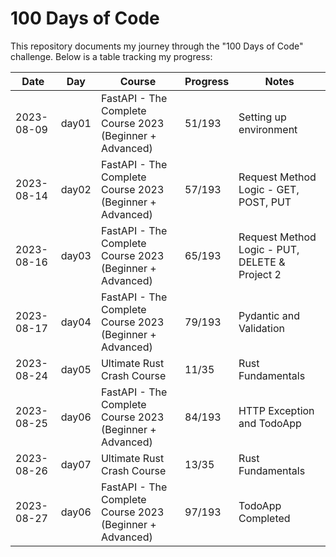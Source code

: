 # 100 Days of Code

This repository documents my journey through the "100 Days of Code" challenge. Below is a table tracking my progress:

| Date       | Day    | Course                                                   | Progress | Notes                                                      |
|------------|--------|----------------------------------------------------------|----------|------------------------------------------------------------|
| 2023-08-09 | day01  | FastAPI - The Complete Course 2023 (Beginner + Advanced) | 51/193   | Setting up environment                                     |
| 2023-08-14 | day02  | FastAPI - The Complete Course 2023 (Beginner + Advanced) | 57/193   | Request Method Logic - GET, POST, PUT                      |
| 2023-08-16 | day03  | FastAPI - The Complete Course 2023 (Beginner + Advanced) | 65/193   | Request Method Logic - PUT, DELETE & Project 2             |
| 2023-08-17 | day04  | FastAPI - The Complete Course 2023 (Beginner + Advanced) | 79/193   | Pydantic and Validation                                    |
| 2023-08-24 | day05  | Ultimate Rust Crash Course                               | 11/35    | Rust Fundamentals                                          |
| 2023-08-25 | day06  | FastAPI - The Complete Course 2023 (Beginner + Advanced) | 84/193   | HTTP Exception and TodoApp                                 |
| 2023-08-26 | day07  | Ultimate Rust Crash Course                               | 13/35    | Rust Fundamentals                                          |
| 2023-08-27 | day06  | FastAPI - The Complete Course 2023 (Beginner + Advanced) | 97/193   | TodoApp Completed                                          |
